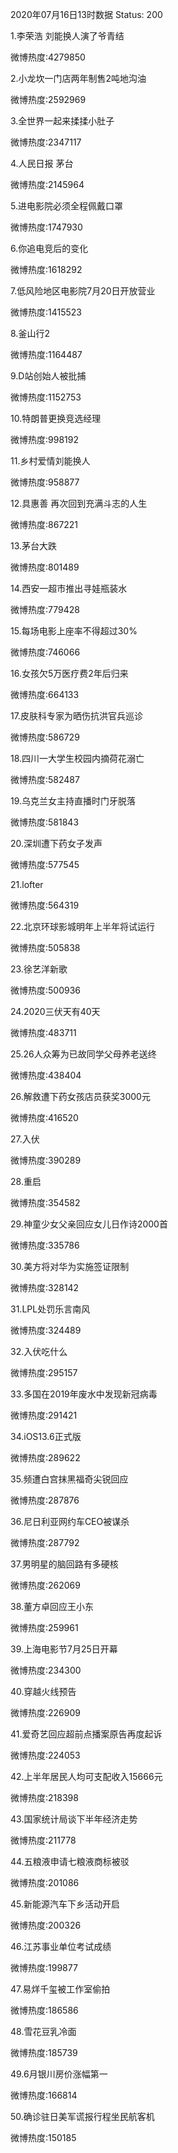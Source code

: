 2020年07月16日13时数据
Status: 200

1.李荣浩 刘能换人演了爷青结

微博热度:4279850

2.小龙坎一门店两年制售2吨地沟油

微博热度:2592969

3.全世界一起来揉揉小肚子

微博热度:2347117

4.人民日报 茅台

微博热度:2145964

5.进电影院必须全程佩戴口罩

微博热度:1747930

6.你追电竞后的变化

微博热度:1618292

7.低风险地区电影院7月20日开放营业

微博热度:1415523

8.釜山行2

微博热度:1164487

9.D站创始人被批捕

微博热度:1152753

10.特朗普更换竞选经理

微博热度:998192

11.乡村爱情刘能换人

微博热度:958877

12.具惠善 再次回到充满斗志的人生

微博热度:867221

13.茅台大跌

微博热度:801489

14.西安一超市推出寻娃瓶装水

微博热度:779428

15.每场电影上座率不得超过30%

微博热度:746066

16.女孩欠5万医疗费2年后归来

微博热度:664133

17.皮肤科专家为晒伤抗洪官兵巡诊

微博热度:586729

18.四川一大学生校园内摘荷花溺亡

微博热度:582487

19.乌克兰女主持直播时门牙脱落

微博热度:581843

20.深圳遭下药女子发声

微博热度:577545

21.lofter

微博热度:564319

22.北京环球影城明年上半年将试运行

微博热度:505838

23.徐艺洋新歌

微博热度:500936

24.2020三伏天有40天

微博热度:483711

25.26人众筹为已故同学父母养老送终

微博热度:438404

26.解救遭下药女孩店员获奖3000元

微博热度:416520

27.入伏

微博热度:390289

28.重启

微博热度:354582

29.神童少女父亲回应女儿日作诗2000首

微博热度:335786

30.美方将对华为实施签证限制

微博热度:328142

31.LPL处罚乐言南风

微博热度:324489

32.入伏吃什么

微博热度:295157

33.多国在2019年废水中发现新冠病毒

微博热度:291421

34.iOS13.6正式版

微博热度:289622

35.频遭白宫抹黑福奇尖锐回应

微博热度:287876

36.尼日利亚网约车CEO被谋杀

微博热度:287792

37.男明星的脑回路有多硬核

微博热度:262069

38.董方卓回应王小东

微博热度:259961

39.上海电影节7月25日开幕

微博热度:234300

40.穿越火线预告

微博热度:226909

41.爱奇艺回应超前点播案原告再度起诉

微博热度:224053

42.上半年居民人均可支配收入15666元

微博热度:218398

43.国家统计局谈下半年经济走势

微博热度:211778

44.五粮液申请七粮液商标被驳

微博热度:201086

45.新能源汽车下乡活动开启

微博热度:200326

46.江苏事业单位考试成绩

微博热度:199877

47.易烊千玺被工作室偷拍

微博热度:186586

48.雪花豆乳冷面

微博热度:185739

49.6月银川房价涨幅第一

微博热度:166814

50.确诊驻日美军谎报行程坐民航客机

微博热度:150185

